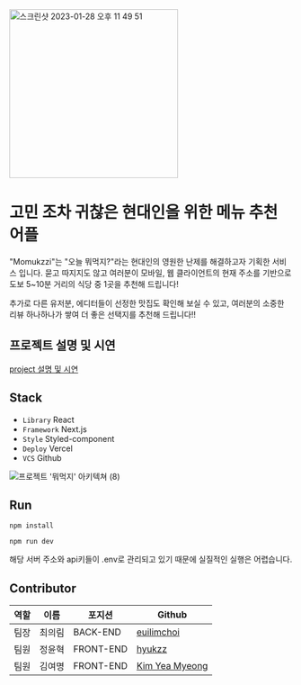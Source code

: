 <img width="300" alt="스크린샷 2023-01-28 오후 11 49 51" src="https://user-images.githubusercontent.com/81045794/218673673-a25040f5-1e25-4d54-93c5-5677334f5e9e.png">

# 고민 조차 귀찮은 현대인을 위한 메뉴 추천 어플

"Momukzzi"는 "오늘 뭐먹지?"라는 현대인의 영원한 난제를 해결하고자 기획한 서비스 입니다.
묻고 따지지도 않고 여러분이 모바일, 웹 클라이언트의 현재 주소를 기반으로 도보 5~10분 거리의 식당 중 1곳을 추천해 드립니다!

추가로 다른 유저분, 에디터들이 선정한 맛집도 확인해 보실 수 있고, 여러분의 소중한 리뷰 하나하나가 쌓여 더 좋은 선택지를 추천해 드립니다!!

## 프로젝트 설명 및 시연

<a href="https://younhyuk.notion.site/db5720ded66d4fa58a30b899cb8df8c7" target="_blank" >project 설명 및 시연</a>

## Stack

- `Library` React
- `Framework` Next.js
- `Style` Styled-component
- `Deploy` Vercel
- `VCS` Github

![프로젝트 '뭐먹지' 아키텍쳐 (8)](https://user-images.githubusercontent.com/81045794/162653808-5a68a78b-4d16-4ddf-9299-22a310589da9.png)

## Run

```
npm install

npm run dev
```

해당 서버 주소와 api키들이 .env로 관리되고 있기 때문에 실질적인 실행은 어렵습니다.

## Contributor

| 역할 | 이름   | 포지션    | Github                                      |
| ---- | ------ | --------- | ------------------------------------------- |
| 팀장 | 최의림 | BACK-END  | [euilimchoi](https://github.com/EuilimChoi) |
| 팀원 | 정윤혁 | FRONT-END | [hyukzz](https://github.com/hyukzz)         |
| 팀원 | 김여명 | FRONT-END | [Kim Yea Myeong](https://github.com/yomae)  |
